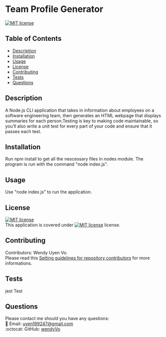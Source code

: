 # Team Profile Generator
    
  [![MIT license](https://img.shields.io/badge/License-MIT-blue.svg)](https://choosealicense.com/licenses/mit/)

## Table of Contents
- [Description](#description)
- [Installation](#installation)
- [Usage](#usage)
- [License](#license)
- [Contributing](#contributing)
- [Tests](#tests)
- [Questions](#questions)

## Description
A Node.js CLI application  that takes in information about employees on a software engineering team, then generates an HTML webpage that displays summaries for each person.Testing is key to making code maintainable, so you’ll also write a unit test for every part of your code and ensure that it passes each test.

## Installation
Run npm install to get all the nescessary files in nodes module. The program is run with the command "node index.js".

## Usage
Use "node index.js" to run the application.

## License

[![MIT license](https://img.shields.io/badge/License-MIT-blue.svg)](https://choosealicense.com/licenses/mit/)
<br/>
This application is covered under [![MIT license](https://img.shields.io/badge/License-MIT-blue.svg)](https://choosealicense.com/licenses/mit/) license. 

## Contributing
Contributors: Wendy Uyen Vo. <br/>
Please read this [Setting guidelines for repository contributors](https://docs.github.com/en/github/building-a-strong-community/setting-guidelines-for-repository-contributors) for more informations.

## Tests
jest Test

## Questions

Please contact me should you have any questions: <br/>
:email:   Email: uyen199247@gmail.com <br/>
:octocat: GitHub:  [wendyVo](https://github.com/wendyVo)


